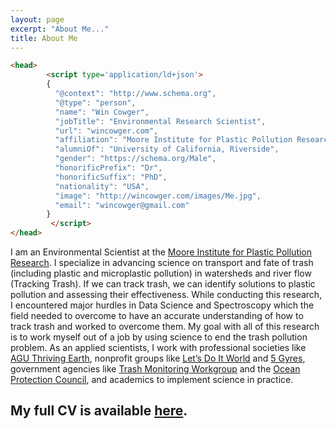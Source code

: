 ```yaml
---
layout: page
excerpt: "About Me..."
title: About Me
---
```

```html
<head>
        <script type='application/ld+json'> 
        {
          "@context": "http://www.schema.org",
          "@type": "person",
          "name": "Win Cowger",
          "jobTitle": "Environmental Research Scientist",
          "url": "wincowger.com",
          "affiliation": "Moore Institute for Plastic Pollution Research",
          "alumniOf": "University of California, Riverside",
          "gender": "https://schema.org/Male",
          "honorificPrefix": "Dr",
          "honorificSuffix": "PhD",
          "nationality": "USA",
          "image": "http://wincowger.com/images/Me.jpg",
          "email": "wincowger@gmail.com"
        }
         </script>
</head>
```
I am an Environmental Scientist at the [Moore Institute for Plastic Pollution Research](https://mooreplasticresearch.org/). I specialize in advancing science on transport and fate of trash (including plastic and microplastic pollution) in watersheds and river flow (Tracking Trash). If we can track trash, we can identify solutions to plastic pollution and assessing their effectiveness. While conducting this research, I encountered major hurdles in Data Science and Spectroscopy which the field needed to overcome to have an accurate understanding of how to track trash and worked to overcome them. My goal with all of this research is to work myself out of a job by using science to end the trash pollution problem. As an applied scientists, I work with professional societies like [AGU Thriving Earth](https://thrivingearthexchange.org/), nonprofit groups like [Let’s Do It World](https://www.letsdoitworld.org/) and [5 Gyres](https://www.5gyres.org/), government agencies like [Trash Monitoring Workgroup](https://mywaterquality.ca.gov/monitoring_council/trash_monitoring/) and the [Ocean Protection Council](http://www.opc.ca.gov/), and academics to implement science in practice.

## My full CV is available [here](files/WinCowgerCV.pdf).

